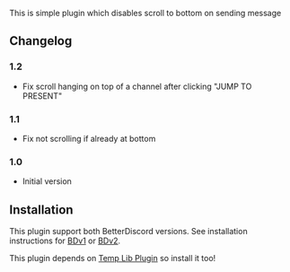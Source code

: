 This is simple plugin which disables scroll to bottom on sending message

## Changelog

### 1.2
- Fix scroll hanging on top of a channel after clicking "JUMP TO PRESENT"

### 1.1
- Fix not scrolling if already at bottom

### 1.0
- Initial version

## Installation

This plugin support both BetterDiscord versions. See installation instructions for [BDv1](../../v1#installation) or [BDv2](../README.md#installation).

This plugin depends on [Temp Lib Plugin](../1Temp%20Lib%20Plugin) so install it too!
